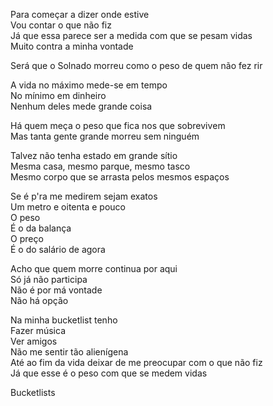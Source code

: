 Para começar a dizer onde estive   
Vou contar o que não fiz  
Já que essa parece ser a medida com que se pesam vidas  
Muito contra a minha vontade  

Será que o Solnado morreu como o peso de quem não fez rir  

A vida no máximo mede-se em tempo  
No mínimo em dinheiro  
Nenhum deles mede grande coisa  

Há quem meça o peso que fica nos que sobrevivеm  
Mas tanta gente grande morrеu sem ninguém  

Talvez não tenha estado em grande sítio  
Mesma casa, mesmo parque, mesmo tasco  
Mesmo corpo que se arrasta pelos mesmos espaços  

Se é p'ra me medirem sejam exatos  
Um metro e oitenta e pouco  
O peso  
É o da balança  
O preço  
É o do salário de agora  

Acho que quem morre continua por aqui  
Só já não participa  
Não é por má vontade  
Não há opção  

Na minha bucketlist tenho  
Fazer música  
Ver amigos  
Não me sentir tão alienígena  
Até ao fim da vida deixar de me preocupar com o que não fiz  
Já que esse é o peso com que se medem vidas

Bucketlists
